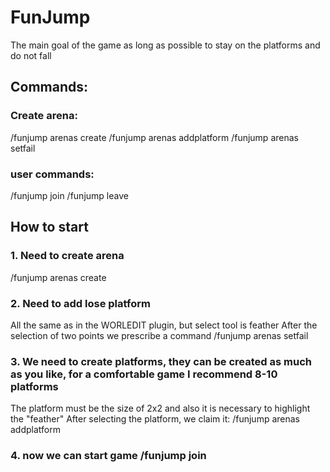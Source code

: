 # FunJump
The main goal of the game as long as possible to stay on the platforms and do not fall 

## Commands:

### Create arena:
/funjump arenas create <name>
/funjump arenas addplatform <arena-name>
/funjump arenas setfail <arena-name>

### user commands:
/funjump join <arena-name>
/funjump leave

## How to start
### 1. Need to create arena 
/funjump arenas create <name>
### 2. Need to add lose platform
All the same as in the WORLEDIT plugin, but select tool is feather
After the selection of two points we prescribe a command 
/funjump arenas setfail <arena-name>
### 3. We need to create platforms, they can be created as much as you like, for a comfortable game I recommend 8-10 platforms 
The platform must be the size of 2x2 and also it is necessary to highlight the "feather"
After selecting the platform, we claim it:
/funjump arenas addplatform <arena-name>

### 4. now we can start game /funjump join 

